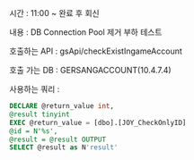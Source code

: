 시간 : 11:00 ~ 완료 후 회신

내용 :  DB Connection Pool 제거 부하 테스트

호출하는 API : gsApi/checkExistIngameAccount

호출 가는 DB : GERSANGACCOUNT(10.4.7.4)

사용하는 쿼리 : 
```sql
DECLARE @return_value int,  
@result tinyint  
EXEC @return_value = [dbo].[JOY_CheckOnlyID]  
@id = N'%s',  
@result = @result OUTPUT  
SELECT @result as N'result'
```

